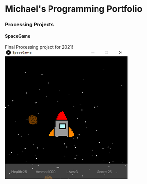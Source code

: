 # Michael's Programming Portfolio

### Processing Projects

#### SpaceGame
Final Processing project for 2021!
![SpaceGame](https://github.com/michaelxcw/ProgrammingPortfolio/blob/gh-pages/images/spacegame.PNG?raw=true)
